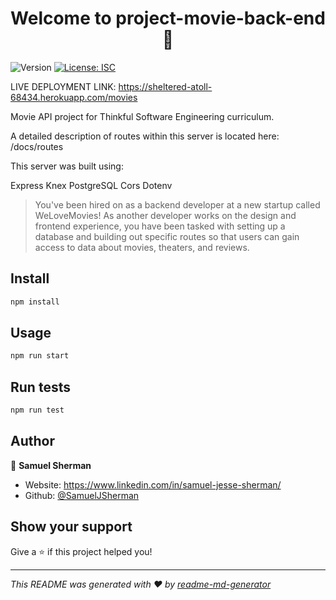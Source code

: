 <h1 align="center">Welcome to project-movie-back-end 👋</h1>
<p>
  <img alt="Version" src="https://img.shields.io/badge/version-1.0.0-blue.svg?cacheSeconds=2592000" />
  <a href="#" target="_blank">
    <img alt="License: ISC" src="https://img.shields.io/badge/License-ISC-yellow.svg" />
  </a>
</p>

LIVE DEPLOYMENT LINK: https://sheltered-atoll-68434.herokuapp.com/movies

Movie API project for Thinkful Software Engineering curriculum.

A detailed description of routes within this server is located here: /docs/routes

This server was built using:

Express
Knex
PostgreSQL
Cors
Dotenv

> You've been hired on as a backend developer at a new startup called WeLoveMovies! As another developer works on the design and frontend experience, you have been tasked with setting up a database and building out specific routes so that users can gain access to data about movies, theaters, and reviews.

## Install

```sh
npm install
```

## Usage

```sh
npm run start
```

## Run tests

```sh
npm run test
```

## Author

👤 **Samuel Sherman**

* Website: https://www.linkedin.com/in/samuel-jesse-sherman/
* Github: [@SamuelJSherman](https://github.com/SamuelJSherman)

## Show your support

Give a ⭐️ if this project helped you!

***
_This README was generated with ❤️ by [readme-md-generator](https://github.com/kefranabg/readme-md-generator)_
